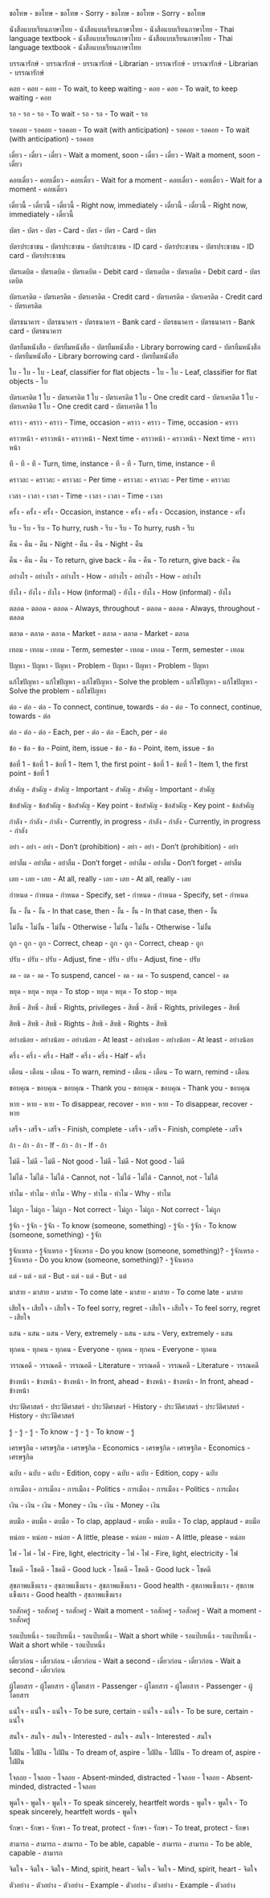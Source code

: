 ขอโทษ	-	ขอโทษ	-	ขอโทษ	-	Sorry	-	ขอโทษ	-	ขอโทษ	-	Sorry	-	ขอโทษ

นังสือแบบเรียนภาษาไทย	-	นังสือแบบเรียนภาษาไทย	-	นังสือแบบเรียนภาษาไทย	-	Thai language textbook	-	นังสือแบบเรียนภาษาไทย	-	นังสือแบบเรียนภาษาไทย	-	Thai language textbook	-	นังสือแบบเรียนภาษาไทย

บรรณารักษ์	-	บรรณารักษ์	-	บรรณารักษ์	-	Librarian	-	บรรณารักษ์	-	บรรณารักษ์	-	Librarian	-	บรรณารักษ์

คอย	-	คอย	-	คอย	-	To wait, to keep waiting	-	คอย	-	คอย	-	To wait, to keep waiting	-	คอย

รอ	-	รอ	-	รอ	-	To wait	-	รอ	-	รอ	-	To wait	-	รอ

รอคอย	-	รอคอย	-	รอคอย	-	To wait (with anticipation)	-	รอคอย	-	รอคอย	-	To wait (with anticipation)	-	รอคอย

เดี๋ยว	-	เดี๋ยว	-	เดี๋ยว	-	Wait a moment, soon	-	เดี๋ยว	-	เดี๋ยว	-	Wait a moment, soon	-	เดี๋ยว

คอยเดี๋ยว	-	คอยเดี๋ยว	-	คอยเดี๋ยว	-	Wait for a moment	-	คอยเดี๋ยว	-	คอยเดี๋ยว	-	Wait for a moment	-	คอยเดี๋ยว

เดี๋ยวนี้	-	เดี๋ยวนี้	-	เดี๋ยวนี้	-	Right now, immediately	-	เดี๋ยวนี้	-	เดี๋ยวนี้	-	Right now, immediately	-	เดี๋ยวนี้

บัตร	-	บัตร	-	บัตร	-	Card	-	บัตร	-	บัตร	-	Card	-	บัตร

บัตรประชาชน	-	บัตรประชาชน	-	บัตรประชาชน	-	ID card	-	บัตรประชาชน	-	บัตรประชาชน	-	ID card	-	บัตรประชาชน

บัตรเดบิต	-	บัตรเดบิต	-	บัตรเดบิต	-	Debit card	-	บัตรเดบิต	-	บัตรเดบิต	-	Debit card	-	บัตรเดบิต

บัตรเครดิต	-	บัตรเครดิต	-	บัตรเครดิต	-	Credit card	-	บัตรเครดิต	-	บัตรเครดิต	-	Credit card	-	บัตรเครดิต

บัตรธนาคาร	-	บัตรธนาคาร	-	บัตรธนาคาร	-	Bank card	-	บัตรธนาคาร	-	บัตรธนาคาร	-	Bank card	-	บัตรธนาคาร

บัตรยืมหนังสือ	-	บัตรยืมหนังสือ	-	บัตรยืมหนังสือ	-	Library borrowing card	-	บัตรยืมหนังสือ	-	บัตรยืมหนังสือ	-	Library borrowing card	-	บัตรยืมหนังสือ

ใบ	-	ใบ	-	ใบ	-	Leaf, classifier for flat objects	-	ใบ	-	ใบ	-	Leaf, classifier for flat objects	-	ใบ

บัตรเครดิต 1 ใบ	-	บัตรเครดิต 1 ใบ	-	บัตรเครดิต 1 ใบ	-	One credit card	-	บัตรเครดิต 1 ใบ	-	บัตรเครดิต 1 ใบ	-	One credit card	-	บัตรเครดิต 1 ใบ

คราว	-	คราว	-	คราว	-	Time, occasion	-	คราว	-	คราว	-	Time, occasion	-	คราว

คราวหน้า	-	คราวหน้า	-	คราวหน้า	-	Next time	-	คราวหน้า	-	คราวหน้า	-	Next time	-	คราวหน้า

ที	-	ที	-	ที	-	Turn, time, instance	-	ที	-	ที	-	Turn, time, instance	-	ที

คราวละ	-	คราวละ	-	คราวละ	-	Per time	-	คราวละ	-	คราวละ	-	Per time	-	คราวละ

เวลา	-	เวลา	-	เวลา	-	Time	-	เวลา	-	เวลา	-	Time	-	เวลา

ครั้ง	-	ครั้ง	-	ครั้ง	-	Occasion, instance	-	ครั้ง	-	ครั้ง	-	Occasion, instance	-	ครั้ง

รีบ	-	รีบ	-	รีบ	-	To hurry, rush	-	รีบ	-	รีบ	-	To hurry, rush	-	รีบ

คืน	-	คืน	-	คืน	-	Night	-	คืน	-	คืน	-	Night	-	คืน

คืน	-	คืน	-	คืน	-	To return, give back	-	คืน	-	คืน	-	To return, give back	-	คืน

อย่างไร	-	อย่างไร	-	อย่างไร	-	How	-	อย่างไร	-	อย่างไร	-	How	-	อย่างไร

ยังไง	-	ยังไง	-	ยังไง	-	How (informal)	-	ยังไง	-	ยังไง	-	How (informal)	-	ยังไง

ตลอด	-	ตลอด	-	ตลอด	-	Always, throughout	-	ตลอด	-	ตลอด	-	Always, throughout	-	ตลอด

ตลาด	-	ตลาด	-	ตลาด	-	Market	-	ตลาด	-	ตลาด	-	Market	-	ตลาด

เทอม	-	เทอม	-	เทอม	-	Term, semester	-	เทอม	-	เทอม	-	Term, semester	-	เทอม

ปัญหา	-	ปัญหา	-	ปัญหา	-	Problem	-	ปัญหา	-	ปัญหา	-	Problem	-	ปัญหา

แก้ไขปัญหา	-	แก้ไขปัญหา	-	แก้ไขปัญหา	-	Solve the problem	-	แก้ไขปัญหา	-	แก้ไขปัญหา	-	Solve the problem	-	แก้ไขปัญหา

ต่อ	-	ต่อ	-	ต่อ	-	To connect, continue, towards	-	ต่อ	-	ต่อ	-	To connect, continue, towards	-	ต่อ

ต่อ	-	ต่อ	-	ต่อ	-	Each, per	-	ต่อ	-	ต่อ	-	Each, per	-	ต่อ

ข้อ	-	ข้อ	-	ข้อ	-	Point, item, issue	-	ข้อ	-	ข้อ	-	Point, item, issue	-	ข้อ

ข้อที่ 1	-	ข้อที่ 1	-	ข้อที่ 1	-	Item 1, the first point	-	ข้อที่ 1	-	ข้อที่ 1	-	Item 1, the first point	-	ข้อที่ 1

สำคัญ	-	สำคัญ	-	สำคัญ	-	Important	-	สำคัญ	-	สำคัญ	-	Important	-	สำคัญ

ข้อสำคัญ	-	ข้อสำคัญ	-	ข้อสำคัญ	-	Key point	-	ข้อสำคัญ	-	ข้อสำคัญ	-	Key point	-	ข้อสำคัญ

กำลัง	-	กำลัง	-	กำลัง	-	Currently, in progress	-	กำลัง	-	กำลัง	-	Currently, in progress	-	กำลัง

อย่า	-	อย่า	-	อย่า	-	Don’t (prohibition)	-	อย่า	-	อย่า	-	Don’t (prohibition)	-	อย่า

อย่าลืม	-	อย่าลืม	-	อย่าลืม	-	Don’t forget	-	อย่าลืม	-	อย่าลืม	-	Don’t forget	-	อย่าลืม

เลย	-	เลย	-	เลย	-	At all, really	-	เลย	-	เลย	-	At all, really	-	เลย

กำหนด	-	กำหนด	-	กำหนด	-	Specify, set	-	กำหนด	-	กำหนด	-	Specify, set	-	กำหนด

งั้น	-	งั้น	-	งั้น	-	In that case, then	-	งั้น	-	งั้น	-	In that case, then	-	งั้น

ไม่งั้น	-	ไม่งั้น	-	ไม่งั้น	-	Otherwise	-	ไม่งั้น	-	ไม่งั้น	-	Otherwise	-	ไม่งั้น

ถูก	-	ถูก	-	ถูก	-	Correct, cheap	-	ถูก	-	ถูก	-	Correct, cheap	-	ถูก

ปรับ	-	ปรับ	-	ปรับ	-	Adjust, fine	-	ปรับ	-	ปรับ	-	Adjust, fine	-	ปรับ

งด	-	งด	-	งด	-	To suspend, cancel	-	งด	-	งด	-	To suspend, cancel	-	งด

หยุด	-	หยุด	-	หยุด	-	To stop	-	หยุด	-	หยุด	-	To stop	-	หยุด

สิทธิ์ 	-	สิทธิ์	-	สิทธิ์	-	Rights, privileges	-	สิทธิ์	-	สิทธิ์	-	Rights, privileges	-	สิทธิ์

สิทธิ	-	สิทธิ	-	สิทธิ	-	Rights	-	สิทธิ	-	สิทธิ	-	Rights	-	สิทธิ

อย่างน้อย	-	อย่างน้อย	-	อย่างน้อย	-	At least	-	อย่างน้อย	-	อย่างน้อย	-	At least	-	อย่างน้อย

ครึ่ง	-	ครึ่ง	-	ครึ่ง	-	Half	-	ครึ่ง	-	ครึ่ง	-	Half	-	ครึ่ง

เตือน	-	เตือน	-	เตือน	-	To warn, remind	-	เตือน	-	เตือน	-	To warn, remind	-	เตือน

ขอบคุณ	-	ขอบคุณ	-	ขอบคุณ	-	Thank you	-	ขอบคุณ	-	ขอบคุณ	-	Thank you	-	ขอบคุณ

หาย	-	หาย	-	หาย	-	To disappear, recover	-	หาย	-	หาย	-	To disappear, recover	-	หาย

เสร็จ	-	เสร็จ	-	เสร็จ	-	Finish, complete	-	เสร็จ	-	เสร็จ	-	Finish, complete	-	เสร็จ

ถ้า	-	ถ้า	-	ถ้า	-	If	-	ถ้า	-	ถ้า	-	If	-	ถ้า

ไม่ดี	-	ไม่ดี	-	ไม่ดี	-	Not good	-	ไม่ดี	-	ไม่ดี	-	Not good	-	ไม่ดี

ไม่ได้	-	ไม่ได้	-	ไม่ได้	-	Cannot, not	-	ไม่ได้	-	ไม่ได้	-	Cannot, not	-	ไม่ได้

ทำไม	-	ทำไม	-	ทำไม	-	Why	-	ทำไม	-	ทำไม	-	Why	-	ทำไม

ไม่ถูก	-	ไม่ถูก	-	ไม่ถูก	-	Not correct	-	ไม่ถูก	-	ไม่ถูก	-	Not correct	-	ไม่ถูก

รู้จัก	-	รู้จัก	-	รู้จัก	-	To know (someone, something)	-	รู้จัก	-	รู้จัก	-	To know (someone, something)	-	รู้จัก

รู้จักเหรอ	-	รู้จักเหรอ	-	รู้จักเหรอ	-	Do you know (someone, something)?	-	รู้จักเหรอ	-	รู้จักเหรอ	-	Do you know (someone, something)?	-	รู้จักเหรอ

แต่	-	แต่	-	แต่	-	But	-	แต่	-	แต่	-	But	-	แต่

มาสาย	-	มาสาย	-	มาสาย	-	To come late	-	มาสาย	-	มาสาย	-	To come late	-	มาสาย

เสียใจ	-	เสียใจ	-	เสียใจ	-	To feel sorry, regret	-	เสียใจ	-	เสียใจ	-	To feel sorry, regret	-	เสียใจ

แสน	-	แสน	-	แสน	-	Very, extremely	-	แสน	-	แสน	-	Very, extremely	-	แสน

ทุกคน	-	ทุกคน	-	ทุกคน	-	Everyone	-	ทุกคน	-	ทุกคน	-	Everyone	-	ทุกคน

วรรณคดี	-	วรรณคดี	-	วรรณคดี	-	Literature	-	วรรณคดี	-	วรรณคดี	-	Literature	-	วรรณคดี

ข้างหน้า	-	ข้างหน้า	-	ข้างหน้า	-	In front, ahead	-	ข้างหน้า	-	ข้างหน้า	-	In front, ahead	-	ข้างหน้า

ประวัติศาสตร์	-	ประวัติศาสตร์	-	ประวัติศาสตร์	-	History	-	ประวัติศาสตร์	-	ประวัติศาสตร์	-	History	-	ประวัติศาสตร์

รู้	-	รู้	-	รู้	-	To know	-	รู้	-	รู้	-	To know	-	รู้

เศรษฐกิด	-	เศรษฐกิด	-	เศรษฐกิด	-	Economics	-	เศรษฐกิด	-	เศรษฐกิด	-	Economics	-	เศรษฐกิด

ฉบับ	-	ฉบับ	-	ฉบับ	-	Edition, copy	-	ฉบับ	-	ฉบับ	-	Edition, copy	-	ฉบับ

การเมือง	-	การเมือง	-	การเมือง	-	Politics	-	การเมือง	-	การเมือง	-	Politics	-	การเมือง

เงิน	-	เงิน	-	เงิน	-	Money	-	เงิน	-	เงิน	-	Money	-	เงิน

ตบมือ	-	ตบมือ	-	ตบมือ	-	To clap, applaud	-	ตบมือ	-	ตบมือ	-	To clap, applaud	-	ตบมือ

หน่อย	-	หน่อย	-	หน่อย	-	A little, please	-	หน่อย	-	หน่อย	-	A little, please	-	หน่อย

ไฟ	-	ไฟ	-	ไฟ	-	Fire, light, electricity	-	ไฟ	-	ไฟ	-	Fire, light, electricity	-	ไฟ

โชคดี	-	โชคดี	-	โชคดี	-	Good luck	-	โชคดี	-	โชคดี	-	Good luck	-	โชคดี

สุขภาพแข็งแรง	-	สุขภาพแข็งแรง	-	สุขภาพแข็งแรง	-	Good health	-	สุขภาพแข็งแรง	-	สุขภาพแข็งแรง	-	Good health	-	สุขภาพแข็งแรง

รอสักครู่	-	รอสักครู่	-	รอสักครู่	-	Wait a moment	-	รอสักครู่	-	รอสักครู่	-	Wait a moment	-	รอสักครู่

รอแป๊บหนึ่ง	-	รอแป๊บหนึ่ง	-	รอแป๊บหนึ่ง	-	Wait a short while	-	รอแป๊บหนึ่ง	-	รอแป๊บหนึ่ง	-	Wait a short while	-	รอแป๊บหนึ่ง

เดี๋ยวก่อน	-	เดี๋ยวก่อน	-	เดี๋ยวก่อน	-	Wait a second	-	เดี๋ยวก่อน	-	เดี๋ยวก่อน	-	Wait a second	-	เดี๋ยวก่อน

ผู้โดยสาร	-	ผู้โดยสาร	-	ผู้โดยสาร	-	Passenger	-	ผู้โดยสาร	-	ผู้โดยสาร	-	Passenger	-	ผู้โดยสาร

แน่ใจ	-	แน่ใจ	-	แน่ใจ	-	To be sure, certain	-	แน่ใจ	-	แน่ใจ	-	To be sure, certain	-	แน่ใจ

สนใจ	-	สนใจ	-	สนใจ	-	Interested	-	สนใจ	-	สนใจ	-	Interested	-	สนใจ

ใฝ่ฝัน	-	ใฝ่ฝัน	-	ใฝ่ฝัน	-	To dream of, aspire	-	ใฝ่ฝัน	-	ใฝ่ฝัน	-	To dream of, aspire	-	ใฝ่ฝัน

ใจลอย	-	ใจลอย	-	ใจลอย	-	Absent-minded, distracted	-	ใจลอย	-	ใจลอย	-	Absent-minded, distracted	-	ใจลอย

 พูดใจ	-	พูดใจ	-	พูดใจ	-	To speak sincerely, heartfelt words	-	พูดใจ	-	พูดใจ	-	To speak sincerely, heartfelt words	-	พูดใจ
 
 รักษา	-	รักษา	-	รักษา	-	To treat, protect	-	รักษา	-	รักษา	-	To treat, protect	-	รักษา
 
 สามารถ	-	สามารถ	-	สามารถ	-	To be able, capable	-	สามารถ	-	สามารถ	-	To be able, capable	-	สามารถ
 
 จิตใจ	-	จิตใจ	-	จิตใจ	-	Mind, spirit, heart	-	จิตใจ	-	จิตใจ	-	Mind, spirit, heart	-	จิตใจ
 
 ตัวอย่าง	-	ตัวอย่าง	-	ตัวอย่าง	-	Example	-	ตัวอย่าง	-	ตัวอย่าง	-	Example	-	ตัวอย่าง

